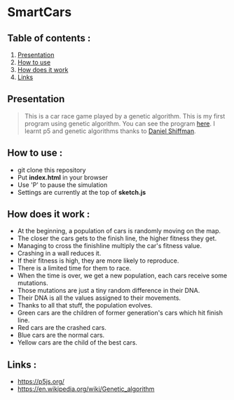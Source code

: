 # SmartCars

## Table of contents :

1. [Presentation](#presentation-)
3. [How to use](#how-to-use-)
2. [How does it work](#how-does-it-work-)
4. [Links](#links-)

## Presentation

>This is a car race game played by a genetic algorithm. This is my first program using genetic algorithm. You can see the program [here](https://hanzopgp.github.io/SmartCars/index.html). I learnt p5 and genetic algorithms thanks to [Daniel Shiffman](https://shiffman.net/).

## How to use :

- git clone this repository
- Put **index.html** in your browser
- Use 'P' to pause the simulation
- Settings are currently at the top of **sketch.js**

## How does it work :

- At the beginning, a population of cars is randomly moving on the map. 
- The closer the cars gets to the finish line, the higher fitness they get. 
- Managing to cross the finishline multiply the car's fitness value.
- Crashing in a wall reduces it.
- If their fitness is high, they are more likely to reproduce.
- There is a limited time for them to race.
- When the time is over, we get a new population, each cars receive some mutations.
- Those mutations are just a tiny random difference in their DNA.
- Their DNA is all the values assigned to their movements.
- Thanks to all that stuff, the population evolves.
- Green cars are the children of former generation's cars which hit finish line.
- Red cars are the crashed cars.
- Blue cars are the normal cars.
- Yellow cars are the child of the best cars.

## Links :

- https://p5js.org/
- https://en.wikipedia.org/wiki/Genetic_algorithm


